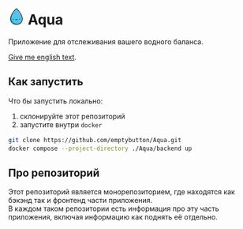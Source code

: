 <h1><img src="https://github.com/emptybutton/Aqua/blob/main/assets/logo.png?raw=true" width="33" height="33"/> Aqua</h1>
Приложение для отслеживания вашего водного баланса.

[Give me english text](https://github.com/emptybutton/Aqua/blob/main/README.eng.md).

## Как запустить
Что бы запустить локально:
1. склонируйте этот репозиторий
2. запустите внутри `docker`

```bash
git clone https://github.com/emptybutton/Aqua.git
docker compose --project-directory ./Aqua/backend up
```

## Про репозиторий
Этот репозиторий является монорепозиторием, где находятся как бэкэнд так и фронтенд части приложения. <br>
В каждом таком репозитории есть информация про эту часть приложения, включая информацию как поднять её отдельно.

